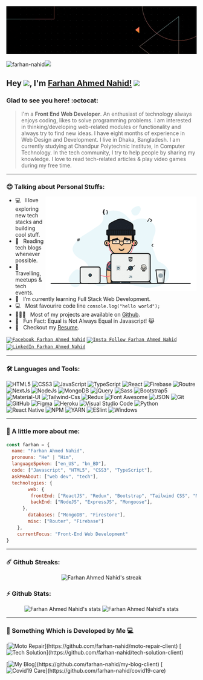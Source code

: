 <img src="https://raw.githubusercontent.com/farhan-nahid/farhan-nahid/main/farhan.gif" >

<p align="left"><img src="https://komarev.com/ghpvc/?username=farhan-nahid&label=Profile%20views&color=0e75b6&style=flat" alt="farhan-nahid" /><img src="https://media.giphy.com/media/mGcNjsfWAjY5AEZNw6/giphy.gif" width="50"> </p>

## Hey <img src="https://media.giphy.com/media/hvRJCLFzcasrR4ia7z/giphy.gif" width="22px">, I'm [Farhan Ahmed Nahid!](https://farhan-nahid.web.app/) <img src="https://emojis.slackmojis.com/emojis/images/1531849430/4246/blob-sunglasses.gif?1531849430" width="30"/>

### Glad to see you here! :octocat:

> I'm a **Front End Web Developer**. An enthusiast of technology always enjoys coding, likes to solve programming problems. I am interested in thinking/developing web-related modules or functionality and always try to find new ideas. I have eight months of experience in Web Design and Development. I live in Dhaka, Bangladesh. I am currently studying at Chandpur Polytechnic Institute, in Computer Technology. In the tech community, I try to help people by sharing my knowledge. I love to read tech-related articles & play video games during my free time.

---

### :blush: Talking about Personal Stuffs:

<img align="right" height="250" width="400" alt="Farhan Ahmed Nahid" src="https://raw.githubusercontent.com/farhan-nahid/farhan-nahid/main/farhan-nahid.gif" />

- 💻 &nbsp; I love exploring new tech stacks and building cool stuff.
- 📰 &nbsp; Reading tech blogs whenever possible.
- 🍕 &nbsp; Travelling, meetups & tech events.
- 🚀 &nbsp; I’m currently learning Full Stack Web Development.
- :computer: &nbsp; Most favourire code line `console.log("hello world");`
- 👨🏻‍💻 &nbsp; Most of my projects are available on [Github](https://github.com/farhan-nahid).
- 👾 &nbsp; Fun Fact: Equal is Not Always Equal in Javascript! 😹
- 📝 &nbsp; Checkout my [Resume](https://drive.google.com/file/d/1dnfwZ70W0fM16pUAoUORwj1IW1uszHoV/view).

<p><code><a href="https://www.facebook.com/public/dev.farhanNahid/" rel="nofollow"><img src="https://camo.githubusercontent.com/aa5acc6e1a9c9d65efa3ce1b71c9181704794738/68747470733a2f2f696d672e736869656c64732e696f2f62616467652f2532302d466f6c6c6f772d626c61636b3f636f6c6f723d313431373141266c6162656c436f6c6f723d313937366432266c6f676f3d66616365626f6f6b266c6f676f436f6c6f723d666666666666" alt="Facebook Farhan Ahmed Nahid" data-canonical-src="https://img.shields.io/badge/%20-Follow-black?color=14171A&amp;labelColor=1976d2&amp;logo=facebook&amp;logoColor=ffffff" style="max-width:100%;"></a></code>
<code><a href="https://www.instagram.com/farhan__nahid/" rel="nofollow"><img src="https://camo.githubusercontent.com/ae9471b4054c80e23c343e23dbbed89b7cf4edf5/68747470733a2f2f696d672e736869656c64732e696f2f62616467652f2532302d466f6c6c6f772d626c61636b3f636f6c6f723d313431373141266c6162656c436f6c6f723d643831623630266c6f676f3d696e7374616772616d266c6f676f436f6c6f723d666666666666" alt="Insta Follow Farhan Ahmed Nahid" data-canonical-src="https://img.shields.io/badge/%20-Follow-black?color=14171A&amp;labelColor=d81b60&amp;logo=instagram&amp;logoColor=ffffff" style="max-width:100%;"></a></code>
<code><a href="https://www.linkedin.com/in/farhan-nahid/" rel="nofollow"><img src="https://camo.githubusercontent.com/30b1a9002c659b7b7be7d364099a12ca06d7bd1b/68747470733a2f2f696d672e736869656c64732e696f2f62616467652f2532302d436f6e6e6563742d626c61636b3f636f6c6f723d313431373141266c6162656c436f6c6f723d323132313231266c6f676f3d6c696e6b6564696e266c6f676f436f6c6f723d666666666666" alt="LinkedIn Farhan Ahmed Nahid" data-canonical-src="https://img.shields.io/badge/%20-Connect-black?color=14171A&amp;labelColor=212121&amp;logo=linkedin&amp;logoColor=ffffff" style="max-width:100%;"></a></code>
</p>

---


### 🛠 Languages and Tools:

![HTML5](https://img.shields.io/badge/-HTML5-000000?style=flat&logo=html5)
![CSS3](https://img.shields.io/badge/-CSS3-000000?style=flat&logo=css3&logoColor=1572B6)
![JavaScript](https://img.shields.io/badge/-JavaScript-000000?style=flat&logo=javascript)
![TypeScript](https://img.shields.io/badge/-TypeScript-000000?style=flat&logo=TypeScript)
![React](https://img.shields.io/badge/-React-000000?style=flat&logo=react)
![Firebase](https://img.shields.io/badge/-Firebase-000000?style=flat&logo=firebase)
![Routre](https://img.shields.io/badge/-Router-000000?style=flat&logo=react-router)
![NextJs](https://img.shields.io/badge/-NextJs-000000?style=flat&logo=Next.js)
![NodeJs](https://img.shields.io/badge/-NodeJs-000000?style=flat&logo=Node.js)
![MongoDB](https://img.shields.io/badge/-MongoDB-000000?style=flat&logo=mongodb)
![jQuery](https://img.shields.io/badge/-jQuery-000000?style=flat&logo=jQuery&logoColor=0078D6)
![Sass](https://img.shields.io/badge/-SCSS-000000?style=flat&logo=sass)
![Bootstrap5](https://img.shields.io/badge/-Bootstrap%205-000000?style=flat&logo=bootstrap)
![Material-UI](https://img.shields.io/badge/-Material%20UI-000000?style=flat&logo=Material%20UI&logoColor=0078D6)
![Tailwind-Css](https://img.shields.io/badge/-Tailwind%20CSS-000000?style=flat&logo=tailwindcss)
![Redux](https://img.shields.io/badge/-Redux-000000?style=flat&logo=redux&logoColor=764ABC)
![Font Awesome](https://img.shields.io/badge/-font%20awesome-000000?style=flat&logo=font-awesome)
![JSON](https://img.shields.io/badge/-JSON-000000?style=flat&logo=JSON&logoColor=565656)
![Git](https://img.shields.io/badge/-Git-000000?style=flat&logo=git)
![GitHub](https://img.shields.io/badge/-GitHub-000000?style=flat&logo=github)
![Figma](https://img.shields.io/badge/-Figma-000000?style=flat&logo=figma)
![Heroku](https://img.shields.io/badge/-Heroku-000000?style=flat&logo=heroku&logoColor=3D0091)
![Visual Studio Code](https://img.shields.io/badge/-VSCode-000000?style=flat&logo=visual-studio-code&logoColor=0078D6)
![Python](https://img.shields.io/badge/-Python-000000?style=flat&logo=python)
![React Native](https://img.shields.io/badge/-React%20Native-000000?style=flat&logo=react)
![NPM](https://img.shields.io/badge/-npm-000000?style=flat&logo=npm)
![YARN](https://img.shields.io/badge/-yarn-000000?style=flat&logo=yarn)
![ESlint](https://img.shields.io/badge/-ESlint-000000?style=flat&logo=ESlint&logoColor=3831ca)
![Windows](https://img.shields.io/badge/-Windows-000000?style=flat&logo=windows&logoColor=0078D6)


---

### :boy: A little more about me:

```javascript
const farhan = {
  name: "Farhan Ahmed Nahid",
  pronouns: "He" | "Him",
  languageSpoken: ["en_US", "bn_BD"],
  code: ["Javascript", "HTML5", "CSS3", "TypeScript"],
  askMeAbout: ["web dev", "tech"],
  technologies: {
        web: {
         frontEnd: ["ReactJS", "Redux", "Bootstrap", "Tailwind CSS", "Material UI"],
         backEnd: ["NodeJS", "ExpressJS", "Mongoose"],
      },
        databases: ["MongoDB", "Firestore"],
        misc: ["Router", "Firebase"]
    },
    currentFocus: "Front-End Web Development"
}
```

---

### ☄️ Github Streaks:
<p align="center">
    <img alt="Farhan Ahmed Nahid's streak" src="https://github-readme-streak-stats.herokuapp.com/?user=farhan-nahid&theme=tokyonight&hide_border=true"/>
</p>

### ⚡ Github Stats:

<p align="center">
	<img src="https://github-readme-stats.vercel.app/api?username=farhan-nahid&show_icons=true&hide_border=true&theme=tokyonight" alt="Farhan Ahmed Nahid's stats" />
	<img src="https://github-readme-stats.vercel.app/api/top-langs?username=farhan-nahid&show_icons=true&locale=en&layout=compact&langs_count=20&theme=tokyonight&hide_border=true" alt="Farhan Ahmed Nahid's stats"/>
	
</p>

---

### 🚀 Something Which is Developed by Me 💻

[![Moto Repair](https://github-readme-stats.vercel.app/api/pin/?username=farhan-nahid&repo=moto-repair-client&theme=tokyonight&hide_border=true")](https://github.com/farhan-nahid/moto-repair-client)
[![Tech Solution](https://github-readme-stats.vercel.app/api/pin/?username=farhan-nahid&repo=tech-solution-client&theme=tokyonight&hide_border=true")](https://github.com/farhan-nahid/tech-solution-client)

[![My Blog](https://github-readme-stats.vercel.app/api/pin/?username=farhan-nahid&repo=my-blog-client&theme=tokyonight&hide_border=true")](https://github.com/farhan-nahid/my-blog-client)
[![Covid19 Care](https://github-readme-stats.vercel.app/api/pin/?username=farhan-nahid&repo=covid19-care&theme=tokyonight&hide_border=true")](https://github.com/farhan-nahid/covid19-care)



































































































<!--

<p align="center"><img alt="GIF" src="https://cdn.dribbble.com/users/2344801/screenshots/4774578/alphatestersanimation2.gif?raw=true" width="80%" height="auto"/></p>

<code><a href="https://stackoverflow.com/users/10423770/nahid-ahmed"><img src="https://camo.githubusercontent.com/6c16966ca2fde7c772c57526ea15bbd09f3ba71c/68747470733a2f2f696d672e736869656c64732e696f2f62616467652f2d537461636b2532304f766572666c6f772d3232323232323f7374796c653d666c61742d737175617265266c6f676f3d737461636b2d6f766572666c6f77266c6f676f436f6c6f723d7768697465266c696e6b3d68747470733a2f2f737461636b6f766572666c6f772e636f6d2f75736572732f373933383437312f72696661742d683f7461623d70726f66696c65" alt="Stack overflow Farhan Ahmed Nahid"></a></code>
---

> Hey there, I'm Farhan Ahmed Nahid <img src="https://emojis.slackmojis.com/emojis/images/1531849430/4246/blob-sunglasses.gif?1531849430" width="20"/>. I'm a `Front-End Web Developer`. An enthusiast of technology always enjoys coding, likes to solve programming problems. I am interested in thinking/developing web-related modules or functionality and always try to find new ideas. My most used line is `console.log()`. I always liked to use `Modern Technology` & explore new technology. In free time, I play video games & scrolling Facebook.

---

### 🏆 Find me
  
  [![Facebook Follow](https://img.shields.io/badge/%20-Follow-black?color=14171A&labelColor=1976d2&logo=facebook&logoColor=ffffff)](https://www.facebook.com/dev.farhanNahid/)
  [![LinkedIn Connect](https://img.shields.io/badge/%20-Connect-black?color=14171A&labelColor=212121&logo=linkedin&logoColor=ffffff)](https://www.linkedin.com/in/farhan-nahid/)
  [![Medium Follow](https://img.shields.io/badge/%20-Follow-black?color=14171A&labelColor=1976d2&logo=medium&logoColor=ffffff)](https://farhan-nahid.medium.com/) 
   <img src="https://komarev.com/ghpvc/?username=farhan-nahid&label=Profile%20views&color=0e75b6&style=flat" alt="farhan-nahid" />
  
###
  
 <img align='right' src="https://media.giphy.com/media/M9gbBd9nbDrOTu1Mqx/giphy.gif" width="230">
 
 ---
 
### 📝 Something about me

* 🌱 I’m currently learning JavaScript🤔
* 🎓 I'm a Computer Science student💻
* 🥅 2021 Goals: JavaScript Basic & React⚡
* 😄 I want to learn everything 🤣
* 🕹 Fun Fact: I love video games so much🎮
* 🌐 You can see some of my projects on [My Portfolio](https://farhan-nahid.web.app/)
* 💻 You can see my resume on [My Resume](https://drive.google.com/file/d/1dnfwZ70W0fM16pUAoUORwj1IW1uszHoV/view)

----

### 🌟 Github Stats

[![Farhan's GitHub stats](https://github-readme-stats.vercel.app/api/?username=farhan-nahid&show_icons=true&title_color=fff&icon_color=79ff97&text_color=9f9f9f&bg_color=151515)](#)

[![Farhan's Top Langs](https://github-readme-stats.vercel.app/api/top-langs/?username=farhan-nahid&layout=compact&langs_count=10&title_color=fff&icon_color=79ff97&text_color=9f9f9f&bg_color=151515)](#)

[![Farhan's wakatime stats](https://github-readme-stats.vercel.app/api/wakatime?farhan-nahid&layout=compact&title_color=fff&icon_color=79ff97&text_color=9f9f9f&bg_color=151515)](#)

[![Farhan's GitHub Streak](http://github-readme-streak-stats.herokuapp.com?user=farhan-nahid&theme=highcontrast)](#)

[![Farhan's profile trophy](https://github-profile-trophy.vercel.app/?username=farhan-nahid&theme=darkhub)](#)

---


### Acchivments 😎😜

 <p>
  <img src="https://media.giphy.com/media/hvRJCLFzcasrR4ia7z/giphy.gif" width="20"> 
  <img height="550" width="550" src="https://i.ibb.co/RcCBqSL/black-belt.jpg" alt="black-belt" border="0">
  <img height="550" width="550" src="https://i.ibb.co/PDcNRHZ/certificate.png" alt="certificate" border="0">
   <a href="#"><img width="100%" height="auto" src="https://i.imgur.com/iXuL1HG.png" height="175px"/></a>
   <a href="https://github.com/farhan-nahid">
    <img alt="followers" title=" Github" src="https://img.shields.io/github/followers/farhan-nahid?color=236ad3&style=for-the-badge&logo=github&label=Follow"/>
    </a>
 </p> 

-->

